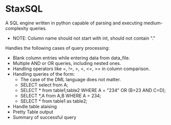 # StaxSQL
A SQL engine written in python capable of parsing and executing medium-complexity queries.

- NOTE: Column name should not start with int, should not contain "."

Handles the following cases of query processing:
- Blank column entries while entering data from data_file.  
- Multiple AND or OR queries, including nested ones.  
- Handling operators like =, !=, >, <, <=, >= in column comparison.  
- Handling queries of the form:
  - The case of the DML language does not matter.
  - SELECT select from A;
  - SELECT * from table1,table2 WHERE A = "234" OR (B=23 AND C=D);
  - SELECT *,A from A,B WHERE A = 234;
  - SELECT * from table1 as table2;
- Handle table alaising
- Pretty Table output
- Summary of successful query





<!-- - Differenet character types -->
